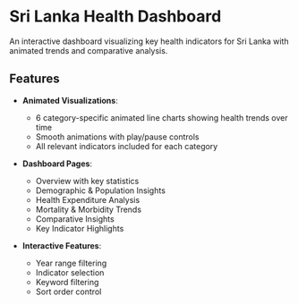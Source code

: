 # Sri Lanka Health Dashboard

An interactive dashboard visualizing key health indicators for Sri Lanka with animated trends and comparative analysis.

## Features

- **Animated Visualizations**: 
  - 6 category-specific animated line charts showing health trends over time
  - Smooth animations with play/pause controls
  - All relevant indicators included for each category

- **Dashboard Pages**:
  - Overview with key statistics
  - Demographic & Population Insights
  - Health Expenditure Analysis
  - Mortality & Morbidity Trends
  - Comparative Insights
  - Key Indicator Highlights

- **Interactive Features**:
  - Year range filtering
  - Indicator selection
  - Keyword filtering
  - Sort order control
